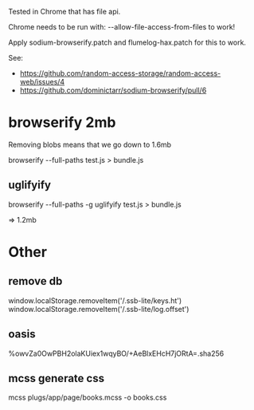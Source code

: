 Tested in Chrome that has file api.

Chrome needs to be run with: --allow-file-access-from-files to work!

Apply sodium-browserify.patch and flumelog-hax.patch for this to work.

See:
 - https://github.com/random-access-storage/random-access-web/issues/4
 - https://github.com/dominictarr/sodium-browserify/pull/6

# browserify 2mb

Removing blobs means that we go down to 1.6mb

browserify --full-paths test.js > bundle.js

## uglifyify

browserify --full-paths -g uglifyify test.js > bundle.js

=> 1.2mb

# Other

## remove db

window.localStorage.removeItem('/.ssb-lite/keys.ht')
window.localStorage.removeItem('/.ssb-lite/log.offset')

## oasis

%owvZa0OwPBH2olaKUiex1wqyBO/+AeBlxEHcH7jORtA=.sha256

## mcss generate css

mcss plugs/app/page/books.mcss -o books.css

